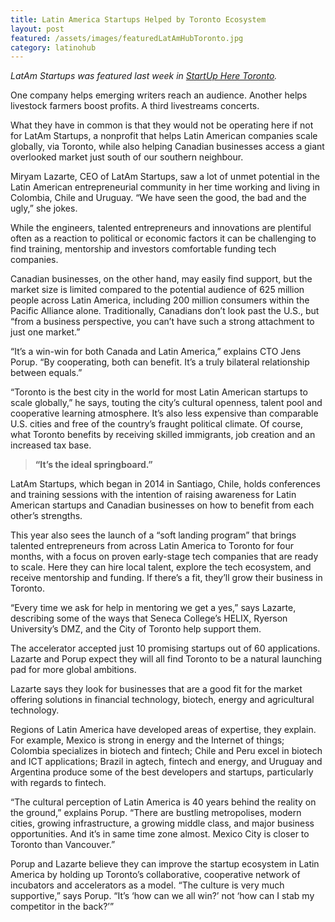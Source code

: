 ```yaml
---
title: Latin America Startups Helped by Toronto Ecosystem
layout: post
featured: /assets/images/featuredLatAmHubToronto.jpg
category: latinohub
---
```

<p>
<em>LatAm Startups was featured last week in <a href="http://startupheretoronto.com/location/toronto/latin-america-startups-helped-toronto-ecosystem/">StartUp Here Toronto</a>.</em>
</p>

<p>
One company helps emerging writers reach an audience. Another helps livestock farmers boost profits. A third livestreams concerts.
</p>

<p>
What they have in common is that they would not be operating here if not for LatAm Startups, a nonprofit that helps Latin American companies scale globally, via Toronto, while also helping Canadian businesses access a giant overlooked market just south of our southern neighbour.
</p>

<!--more-->

<p>
Miryam Lazarte, CEO of LatAm Startups, saw a lot of unmet potential in the Latin American entrepreneurial community in her time working and living in Colombia, Chile and Uruguay. “We have seen the good, the bad and the ugly,” she jokes.
</p>

<p>
While the engineers, talented entrepreneurs and innovations are plentiful  often as a reaction to political or economic factors  it can be challenging to find training, mentorship and investors comfortable funding tech companies.
</p>

<p>
Canadian businesses, on the other hand, may easily find support, but the market size is limited  compared to the potential audience of 625 million people across Latin America, including 200 million consumers within the Pacific Alliance alone. Traditionally, Canadians don’t look past the U.S., but “from a business perspective, you can’t have such a strong attachment to just one market.”
</p>

<p>
“It’s a win-win for both Canada and Latin America,” explains CTO Jens Porup. “By cooperating, both can benefit. It’s a truly bilateral relationship between equals.”
</p>

<p>
“Toronto is the best city in the world for most Latin American startups to scale globally,” he says, touting the city’s cultural openness, talent pool and cooperative learning atmosphere. It’s also less expensive than comparable U.S. cities and free of the country’s fraught political climate. Of course, what Toronto benefits by receiving skilled immigrants, job creation and an increased tax base.
</p>

<blockquote>
<strong>“It’s the ideal springboard.”</strong>
</blockquote>

<p>
LatAm Startups, which began in 2014 in Santiago, Chile, holds conferences and training sessions with the intention of raising awareness for Latin American startups and Canadian businesses on how to benefit from each other’s strengths.
</p>

<p>
This year also sees the launch of a “soft landing program” that brings talented entrepreneurs from across Latin America to Toronto for four months, with a focus on proven early-stage tech companies that are ready to scale. Here they can hire local talent, explore the tech ecosystem, and receive mentorship and funding. If there’s a fit, they’ll grow their business in Toronto.
</p>

<p>
“Every time we ask for help in mentoring we get a yes,” says Lazarte, describing some of the ways that Seneca College’s HELIX, Ryerson University’s DMZ, and the City of Toronto help support them.
</p>

<p>
The accelerator accepted just 10 promising startups out of 60 applications. Lazarte and Porup expect they will all find Toronto to be a natural launching pad for more global ambitions.
</p>

<p>
Lazarte says they look for businesses that are a good fit for the market  offering solutions in financial technology, biotech, energy and agricultural technology.
</p>

<p>
Regions of Latin America have developed areas of expertise, they explain. For example, Mexico is strong in energy and the Internet of things; Colombia specializes in biotech and fintech; Chile and Peru excel in biotech and ICT applications; Brazil in agtech, fintech and energy, and Uruguay and Argentina produce some of the best developers and startups, particularly with regards to fintech.
</p>

<p>
“The cultural perception of Latin America is 40 years behind the reality on the ground,” explains Porup. “There are bustling metropolises, modern cities, growing infrastructure, a growing middle class, and major business opportunities. And it’s in same time zone almost. Mexico City is closer to Toronto than Vancouver.”
</p>

<p>
Porup and Lazarte believe they can improve the startup ecosystem in Latin America by holding up Toronto’s collaborative, cooperative network of incubators and accelerators as a model. “The culture is very much supportive,” says Porup. “It’s ‘how can we all win?’ not ‘how can I stab my competitor in the back?’”
</p>

